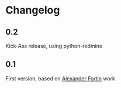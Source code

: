 # Changelog

## 0.2
Kick-Ass release, using python-redmine

## 0.1
First version, based on [Alexander Fortin](https://github.com/shaftoe/) work